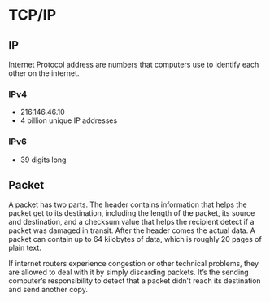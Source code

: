 # TCP/IP

## IP
Internet Protocol address are numbers that computers use to identify each other on the internet.
### IPv4
- 216.146.46.10
- 4 billion unique IP addresses

### IPv6
- 39 digits long 

## Packet
A packet has two parts. The header contains information that helps the packet get to its destination, including the length of the packet, its source and destination, and a checksum value that helps the recipient detect if a packet was damaged in transit. After the header comes the actual data. A packet can contain up to 64 kilobytes of data, which is roughly 20 pages of plain text.

If internet routers experience congestion or other technical problems, they are allowed to deal with it by simply discarding packets. It’s the sending computer’s responsibility to detect that a packet didn’t reach its destination and send another copy. 